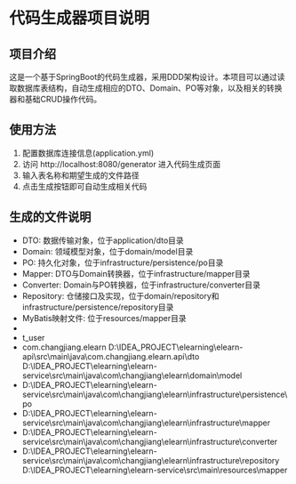 # 代码生成器项目说明

## 项目介绍
这是一个基于SpringBoot的代码生成器，采用DDD架构设计。本项目可以通过读取数据库表结构，自动生成相应的DTO、Domain、PO等对象，以及相关的转换器和基础CRUD操作代码。


## 使用方法
1. 配置数据库连接信息(application.yml)
2. 访问 http://localhost:8080/generator 进入代码生成页面
3. 输入表名称和期望生成的文件路径
4. 点击生成按钮即可自动生成相关代码

## 生成的文件说明
- DTO: 数据传输对象，位于application/dto目录
- Domain: 领域模型对象，位于domain/model目录
- PO: 持久化对象，位于infrastructure/persistence/po目录
- Mapper: DTO与Domain转换器，位于infrastructure/mapper目录
- Converter: Domain与PO转换器，位于infrastructure/converter目录
- Repository: 仓储接口及实现，位于domain/repository和infrastructure/persistence/repository目录
- MyBatis映射文件: 位于resources/mapper目录
- 
- t_user
- com.changjiang.elearn
  D:\IDEA_PROJECT\elearning\elearn-api\src\main\java\com.changjiang.elearn.api\dto
  D:\IDEA_PROJECT\elearning\elearn-service\src\main\java\com\changjiang\elearn\domain\model
- D:\IDEA_PROJECT\elearning\elearn-service\src\main\java\com\changjiang\elearn\infrastructure\persistence\po
- D:\IDEA_PROJECT\elearning\elearn-service\src\main\java\com\changjiang\elearn\infrastructure\mapper
- D:\IDEA_PROJECT\elearning\elearn-service\src\main\java\com\changjiang\elearn\infrastructure\converter
- D:\IDEA_PROJECT\elearning\elearn-service\src\main\java\com\changjiang\elearn\infrastructure\repository
  D:\IDEA_PROJECT\elearning\elearn-service\src\main\resources\mapper
